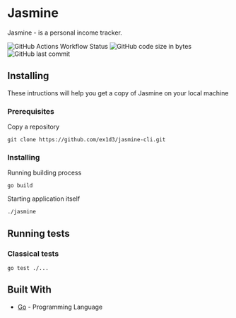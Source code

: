 # Jasmine
Jasmine - is a personal income tracker. 

![GitHub Actions Workflow Status](https://img.shields.io/github/actions/workflow/status/ex1d3/jasmine-cli/go.yml)
![GitHub code size in bytes](https://img.shields.io/github/languages/code-size/ex1d3/jasmine-cli)
![GitHub last commit](https://img.shields.io/github/last-commit/ex1d3/jasmine-cli)

## Installing
These intructions will help you get a copy of Jasmine on your local machine

### Prerequisites
Copy a repository
```
git clone https://github.com/ex1d3/jasmine-cli.git
```

### Installing
Running building process
```
go build
```

Starting application itself
```
./jasmine
```

## Running tests
### Classical tests
```
go test ./...
```

## Built With
- [Go](https://go.dev/) - Programming Language
